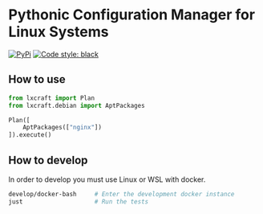 # Pythonic Configuration Manager for Linux Systems

[![PyPi](https://img.shields.io/pypi/v/lxcraft.svg?style=flat-square)](https://pypi.python.org/pypi/lxcraft)
[![Code style: black](https://img.shields.io/badge/code%20style-black-000000.svg?style=flat-square)](https://github.com/ambv/black)


## How to use
```python
from lxcraft import Plan
from lxcraft.debian import AptPackages

Plan([
    AptPackages(["nginx"])
]).execute()
```

## How to develop

In order to develop you must use Linux or WSL with docker.

```sh
develop/docker-bash     # Enter the development docker instance
just                    # Run the tests
```
